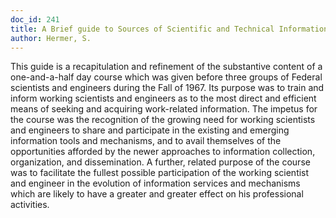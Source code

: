 ```yaml
---
doc_id: 241
title: A Brief guide to Sources of Scientific and Technical Information
author: Hermer, S.
---
```


This guide is a recapitulation and refinement of the substantive
content of a one-and-a-half day course which was given before
three groups of Federal scientists and engineers during the Fall of
1967.  Its purpose was to train and inform
working scientists and engineers as to the most direct and efficient
means of seeking and acquiring work-related information.
  The impetus for the course was the recognition of the growing
need for working scientists and engineers to share and participate
in the existing and emerging information tools and mechanisms,
and to avail themselves of the opportunities afforded by the newer
approaches to information collection, organization, and dissemination. 
A further, related purpose of the course was to facilitate the
fullest possible participation of the working scientist and engineer 
in the evolution of information services and mechanisms which are
likely to have a greater and greater effect on his professional
activities.